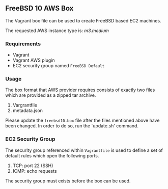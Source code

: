 ## FreeBSD 10 AWS Box

The Vagrant box file can be used to create FreeBSD
based EC2 machines.

The requested AWS instance type is: *m3.medium*

### Requirements

* Vagrant
* Vagrant AWS plugin
* EC2 security group named `FreeBSD Default`

### Usage

The box format that AWS provider requires consists of
exactly two files which are provided as a zipped tar
archive.

1. Vargrantfile
2. metadata.json

Please update the `freebsd10.box` file after the files
mentioned above have been changed. In order to do so,
run the `update.sh' command.


### EC2 Security Group

The security group referenced within `Vagrantfile` is
used to define a set of default rules which open the
following ports.

1. TCP: port 22 (SSH)
2. ICMP: echo requests

The security group must exists before the box can be
used.

